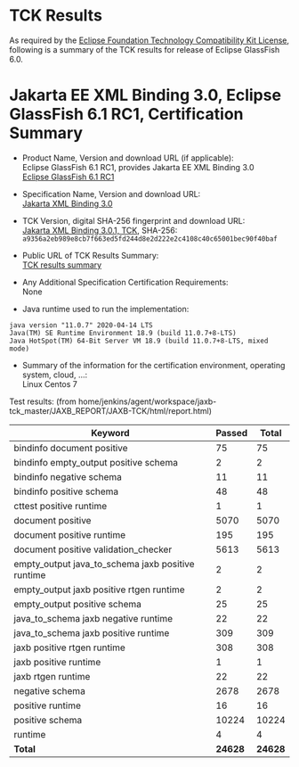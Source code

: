 TCK Results
===========

As required by the [Eclipse Foundation Technology Compatibility Kit License](https://www.eclipse.org/legal/tck.php), following is a summary of the TCK results for release of Eclipse GlassFish 6.0.

# Jakarta EE XML Binding 3.0, Eclipse GlassFish 6.1 RC1, Certification Summary

- Product Name, Version and download URL (if applicable): <br/>
  Eclipse GlassFish 6.1 RC1, provides Jakarta EE XML Binding 3.0<br/>
  [Eclipse GlassFish 6.1 RC1](https://download.eclipse.org/ee4j/glassfish/glassfish-6.1.0-RC1.zip)

- Specification Name, Version and download URL: <br/>
  [Jakarta XML Binding 3.0](https://jakarta.ee/specifications/xml-binding/3.0)

- TCK Version, digital SHA-256 fingerprint and download URL: <br/>
  [Jakarta XML Binding 3.0.1, TCK](https://download.eclipse.org/ee4j/jakartaee-tck/jakartaee9-eftl/promoted/jakarta-xml-binding-tck-3.0.1.zip), 
  SHA-256: `a9356a2eb989e8cb7f663ed5fd244d8e2d222e2c4108c40c65001bec90f40baf`

- Public URL of TCK Results Summary: <br/>
  [TCK results summary](./TCK-Results-6.1-RC1)

- Any Additional Specification Certification Requirements: <br/>
  None

- Java runtime used to run the implementation: <br/>
```
java version "11.0.7" 2020-04-14 LTS
Java(TM) SE Runtime Environment 18.9 (build 11.0.7+8-LTS)
Java HotSpot(TM) 64-Bit Server VM 18.9 (build 11.0.7+8-LTS, mixed mode)
```

- Summary of the information for the certification environment, operating system, cloud, ...: <br/>
  Linux Centos 7

Test results: (from home/jenkins/agent/workspace/jaxb-tck_master/JAXB_REPORT/JAXB-TCK/html/report.html)

| Keyword                                           | Passed    | Total     |
| ------------------------------------------------- | --------- | --------- |
| bindinfo document positive                        | 75        | 75        |
| bindinfo empty_output positive schema             | 2         | 2         |
| bindinfo negative schema                          | 11        | 11        |
| bindinfo positive schema                          | 48        | 48        |
| cttest positive runtime                           | 1         | 1         |
| document positive                                 | 5070      | 5070      |
| document positive runtime                         | 195       | 195       |
| document positive validation_checker              | 5613      | 5613      |
| empty_output java_to_schema jaxb positive runtime | 2         | 2         |
| empty_output jaxb positive rtgen runtime          | 2         | 2         |
| empty_output positive schema                      | 25        | 25        |
| java_to_schema jaxb negative runtime              | 22        | 22        |
| java_to_schema jaxb positive runtime              | 309       | 309       |
| jaxb positive rtgen runtime                       | 308       | 308       |
| jaxb positive runtime                             | 1         | 1         |
| jaxb rtgen runtime                                | 22        | 22        |
| negative schema                                   | 2678      | 2678      |
| positive runtime                                  | 16        | 16        |
| positive schema                                   | 10224     | 10224     |
| runtime                                           | 4         | 4         |
| **Total**                                         | **24628** | **24628** |